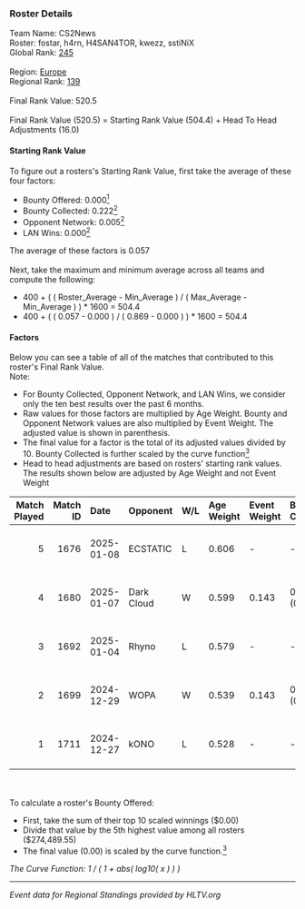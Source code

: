 ### Roster Details<br />
Team Name: CS2News<br />
Roster: fostar, h4rn, H4SAN4TOR, kwezz, sstiNiX<br />
Global Rank: [245](../../standings_global_2025_04_07.md)<br />
<br />
Region: [Europe]( ../../standings_europe_2025_04_07.md)<br />
Regional Rank: [139]( ../../standings_europe_2025_04_07.md)<br />
<br />
Final Rank Value:  520.5<br />
<br />
Final Rank Value (520.5) = Starting Rank Value (504.4) + Head To Head Adjustments (16.0)<br />

#### Starting Rank Value<br />
To figure out a rosters's Starting Rank Value, first take the average of these four factors:<br />
- Bounty Offered: 0.000[<sup>1</sup>](#table2)
- Bounty Collected: 0.222[<sup>2</sup>](#table1)
- Opponent Network: 0.005[<sup>2</sup>](#table1)
- LAN Wins: 0.000[<sup>2</sup>](#table1)

The average of these factors is 0.057<br />
<br />
Next, take the maximum and minimum average across all teams and compute the following:<br />
- 400 + ( ( Roster_Average - Min_Average ) / ( Max_Average - Min_Average ) ) * 1600 = 504.4
- 400 + ( ( 0.057 - 0.000 ) / ( 0.869 - 0.000 ) ) * 1600 = 504.4


#### Factors<br />
Below you can see a table of all of the matches that contributed to this roster's Final Rank Value.<br />
Note:<br />

- For Bounty Collected, Opponent Network, and LAN Wins, we consider only the ten best results over the past 6 months.
- Raw values for those factors are multiplied by Age Weight. Bounty and Opponent Network values are also multiplied by Event Weight. The adjusted value is shown in parenthesis.
- The final value for a factor is the total of its adjusted values divided by 10. Bounty Collected is further scaled by the curve function[<sup>3</sup>](#curveFunction)
- Head to head adjustments are based on rosters' starting rank values. The results shown below are adjusted by Age Weight and not Event Weight
<span id="table1"></span><br />


| Match Played | Match ID | Date       | Opponent   | W/L | Age Weight | Event Weight | Bounty Collected | Opponent Network | LAN Wins  | H2H Adj. | Roster                                  |
| -: | -: | :- | :- | :- | :- | :- | :- | :- | :- | -: | :- |
|            5 |     1676 | 2025-01-08 | ECSTATIC   | L   | 0.606      | -            | -                | -                | -         |    -2.48 | fostar, h4rn, H4SAN4TOR, kwezz, sstiNiX |
|            4 |     1680 | 2025-01-07 | Dark Cloud | W   | 0.599      | 0.143        | 0.018 (0.002)    | 0.218 (0.019)    | 0 (0.000) |    13.61 | fostar, h4rn, H4SAN4TOR, kwezz, sstiNiX |
|            3 |     1692 | 2025-01-04 | Rhyno      | L   | 0.579      | -            | -                | -                | -         |    -4.45 | fostar, h4rn, H4SAN4TOR, kwezz, sstiNiX |
|            2 |     1699 | 2024-12-29 | WOPA       | W   | 0.539      | 0.143        | 0.021 (0.002)    | 0.357 (0.027)    | 0 (0.000) |    13.24 | fostar, h4rn, H4SAN4TOR, kwezz, sstiNiX |
|            1 |     1711 | 2024-12-27 | kONO       | L   | 0.528      | -            | -                | -                | -         |    -3.87 | fostar, h4rn, H4SAN4TOR, kwezz, sstiNiX |

<br />
<span id="table2"></span><br />
To calculate a roster's Bounty Offered:<br />

- First, take the sum of their top 10 scaled winnings ($0.00)
- Divide that value by the 5th highest value among all rosters ($274,489.55)
- The final value (0.00) is scaled by the curve function.[<sup>3</sup>](#curveFunction)

<span id="curveFunction"></span>_The Curve Function: 1 / ( 1 + abs( log10( x ) ) )_<br />

---
_Event data for Regional Standings provided by HLTV.org_<br />
